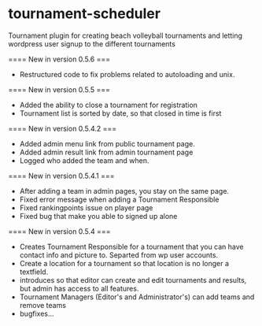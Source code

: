 tournament-scheduler
====================

Tournament plugin for creating beach volleyball tournaments and letting wordpress user signup to the different tournaments

==== New in version 0.5.6 ===
 * Restructured code to fix problems related to autoloading and unix.

==== New in version 0.5.5 ===

 * Added the ability to close a tournament for registration
 * Tournament list is sorted by date, so that closed in time is first

==== New in version 0.5.4.2 ===
 * Added admin menu link from public tournament page.
 * Added admin result link from admin tournament page
 * Logged who added the team and when.

==== New in version 0.5.4.1 ===
 * After adding a team in admin pages, you stay on the same page.
 * Fixed error message when adding a Tournament Responsible
 * Fixed rankingpoints issue on player page
 * Fixed bug that make you able to signed up alone

==== New in version 0.5.4 ===

 * Creates Tournament Responsible for a tournament that you can have contact info and picture to. Separted from wp user accounts.
 * Create a location for a tournament so that location is no longer a textfield.
 * introduces so that editor can create and edit tournaments and results, but admin has access to all features.
 * Tournament Managers (Editor's and Administrator's) can add teams and remove teams
 * bugfixes...





